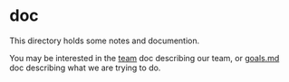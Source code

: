# doc

This directory holds some notes and documention.

You may be interested in the [team](team/readme.md) doc describing our team, or [goals.md](goals) doc describing what we are trying to do.
